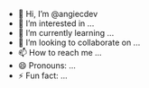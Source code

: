 - 👋 Hi, I’m @angiecdev
- 👀 I’m interested in ...
- 🌱 I’m currently learning ...
- 💞️ I’m looking to collaborate on ...
- 📫 How to reach me ...
- 😄 Pronouns: ...
- ⚡ Fun fact: ...

<!---
angiecdev/angiecdev is a ✨ special ✨ repository because its `README.md` (this file) appears on your GitHub profile.
You can click the Preview link to take a look at your changes.
--->
